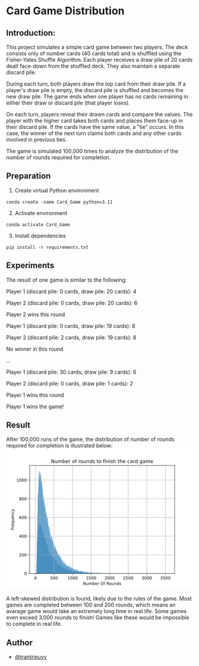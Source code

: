 # Card Game Distribution

## Introduction:

This project simulates a simple card game between two players. The deck consists only of number cards (40 cards total) and is shuffled using the Fisher-Yates Shuffle Algorithm. Each player receives a draw pile of 20 cards dealt face-down from the shuffled deck. They also maintain a separate discard pile.

During each turn, both players draw the top card from their draw pile. If a player's draw pile is empty, the discard pile is shuffled and becomes the new draw pile. The game ends when one player has no cards remaining in either their draw or discard pile (that player loses).

On each turn, players reveal their drawn cards and compare the values. The player with the higher card takes both cards and places them face-up in their discard pile. If the cards have the same value, a "tie" occurs. In this case, the winner of the next turn claims both cards and any other cards involved in previous ties.

The game is simulated 100,000 times to analyze the distribution of the number of rounds required for completion.

## Preparation

1. Create virtual Python environment
  ```shell
  conda create -name Card_Game python=3.11
  ```
2. Activate environment
  ```shell
  conda activate Card_Game
  ```
3. Install dependencies
  ```shell
  pip install -r requirements.txt
  ```
  
## Experiments

The result of one game is similar to the following:

Player 1 (discard pile: 0 cards, draw pile: 20 cards): 4

Player 2 (discard pile: 0 cards, draw pile: 20 cards): 6

Player 2 wins this round

Player 1 (discard pile: 0 cards, draw pile: 19 cards): 8

Player 2 (discard pile: 2 cards, draw pile: 19 cards): 8

No winner in this round

...

Player 1 (discard pile: 30 cards, draw pile: 9 cards): 6

Player 2 (discard pile: 0 cards, draw pile: 1 cards): 2

Player 1 wins this round

Player 1 wins the game!

## Result

After 100,000 runs of the game, the distribution of number of rounds required for completion is illustrated below:
![Distribution of number of rounds](/Distribution.svg "Distribution of number of rounds")

A left-skewed distribution is found, likely due to the rules of the game. Most games are completed between 100 and 200 rounds, which means an avarage game would take an extremely long time in real life. Some games even exceed 3,000 rounds to finish! Games like these would be impossible to complete in real life.

## Author

- [@trantrieuvy](https://www.github.com/trantrieuvy)

